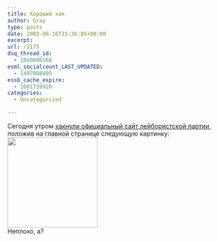 ```yaml
---
title: Хороший хак
author: Gray
type: posts
date: 2003-06-16T15:36:05+00:00
excerpt:
url: /3175
dsq_thread_id:
  - 1840886568
esml_socialcount_LAST_UPDATED:
  - 1497098405
essb_cache_expire:
  - 1601739920
categories:
  - Uncategorized

---
```








Сегодня утром <a href="http://news.bbc.co.uk/2/hi/uk_news/politics/2993550.stm" target="_blank">хакнули официальный сайт лейбористской партии</a>, положив на главной странице следующую картинку:  
<img src="https://i1.wp.com/www.searchengines.ru/blog/images/_39167260_labourweb203.jpg?resize=203%2C203" width="203" height="203" alt="" border="0" data-recalc-dims="1" />  
Неплохо, а?